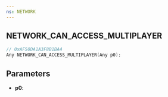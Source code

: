 ```yaml
---
ns: NETWORK
---
```

## NETWORK_CAN_ACCESS_MULTIPLAYER

```c
// 0xAF50DA1A3F8B1BA4
Any NETWORK_CAN_ACCESS_MULTIPLAYER(Any p0);
```

## Parameters
* **p0**:
